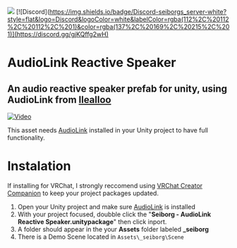 [![](https://dcbadge.vercel.app/api/server/gjKQffg2wH?style=flat)](https://discord.gg/gjKQffg2wH)
[![Discord](https://img.shields.io/badge/Discord-seiborgs_server-white?style=flat&logo=Discord&logoColor=white&labelColor=rgba(112%2C%20112%2C%20112%2C%201)&color=rgba(137%2C%20169%2C%20215%2C%201)](https://discord.gg/gjKQffg2wH)



# AudioLink Reactive Speaker
## An audio reactive speaker prefab for unity, using AudioLink from [llealloo](https://github.com/llealloo/vrc-udon-audio-link/tree/master)
[![Video](https://img.youtube.com/vi/EgExCmWivkI/maxresdefault.jpg)](https://www.youtube.com/watch?v=EgExCmWivkI)

This asset needs [AudioLink](https://github.com/llealloo/vrc-udon-audio-link/releases) installed in your Unity project to have full functionality.
# Instalation
If installing for VRChat, I strongly reccomend using [VRChat Creator Companion](https://vcc.docs.vrchat.com/) to keep your project packages updated.
1. Open your Unity project and make sure [AudioLink](https://github.com/llealloo/vrc-udon-audio-link/releases) is installed
2. With your project focused, doubble click the "**Seiborg - AudioLink Reactive Speaker.unitypackage**" then click inport.
3. A folder should appear in the your **Assets** folder labeled **_seiborg**
4. There is a Demo Scene located in ```Assets\_seiborg\Scene```
